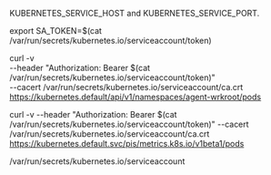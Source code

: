 KUBERNETES_SERVICE_HOST and KUBERNETES_SERVICE_PORT. 



export SA_TOKEN=$(cat /var/run/secrets/kubernetes.io/serviceaccount/token)

curl -v \
  --header "Authorization: Bearer $(cat /var/run/secrets/kubernetes.io/serviceaccount/token)" \
  --cacert /var/run/secrets/kubernetes.io/serviceaccount/ca.crt \
  https://kubernetes.default/api/v1/namespaces/agent-wrkroot/pods

  curl -v   --header "Authorization: Bearer $(cat /var/run/secrets/kubernetes.io/serviceaccount/token)"   --cacert /var/run/secrets/kubernetes.io/serviceaccount/ca.crt  https://kubernetes.default.svc/pis/metrics.k8s.io/v1beta1/pods
  

  /var/run/secrets/kubernetes.io/serviceaccount